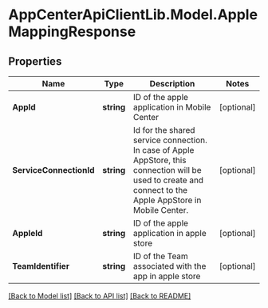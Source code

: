 # AppCenterApiClientLib.Model.AppleMappingResponse
## Properties

Name | Type | Description | Notes
------------ | ------------- | ------------- | -------------
**AppId** | **string** | ID of the apple application in Mobile Center | [optional] 
**ServiceConnectionId** | **string** | Id for the shared service connection. In case of Apple AppStore, this connection will be used to create and connect to the Apple AppStore in Mobile Center. | [optional] 
**AppleId** | **string** | ID of the apple application in apple store | [optional] 
**TeamIdentifier** | **string** | ID of the Team associated with the app in apple store | [optional] 

[[Back to Model list]](../README.md#documentation-for-models) [[Back to API list]](../README.md#documentation-for-api-endpoints) [[Back to README]](../README.md)

